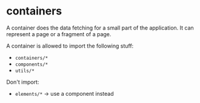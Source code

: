 # containers

A container does the data fetching for a small part of the application. It can represent a page or a fragment of a page.

A container is allowed to import the following stuff:
* `containers/*`
* `components/*`
* `utils/*`

Don't import:
* `elements/*` -> use a component instead
